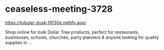 # ceaseless-meeting-3728

https://tubular-dusk-f6f30e.netlify.app/

Shop online for bulk Dollar Tree products, perfect for restaurants, businesses, schools, churches, party planners & anyone looking for quality supplies in ...
